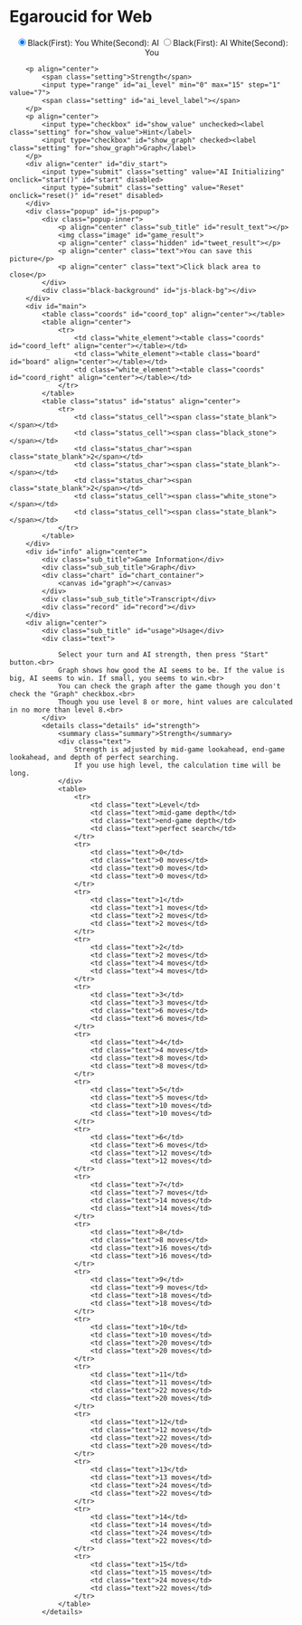 # Egaroucid for Web

<p align="center">
            <input type="radio" class="radio_size" name="ai_player" value="1" id="white" checked><label for="white" class="setting">Black(First): You White(Second): AI</label>
            <input type="radio" class="radio_size" name="ai_player" value="0" id="black"><label for="black" class="setting">Black(First): AI White(Second): You</label>
        </p>

        <p align="center">
            <span class="setting">Strength</span>
            <input type="range" id="ai_level" min="0" max="15" step="1" value="7">
            <span class="setting" id="ai_level_label"></span>
        </p>
        <p align="center">
            <input type="checkbox" id="show_value" unchecked><label class="setting" for="show_value">Hint</label>
            <input type="checkbox" id="show_graph" checked><label class="setting" for="show_graph">Graph</label>
        </p>
        <div align="center" id="div_start">
            <input type="submit" class="setting" value="AI Initializing" onclick="start()" id="start" disabled>
            <input type="submit" class="setting" value="Reset" onclick="reset()" id="reset" disabled>
        </div>
        <div class="popup" id="js-popup">
            <div class="popup-inner">
                <p align="center" class="sub_title" id="result_text"></p>
                <img class="image" id="game_result">
                <p align="center" class="hidden" id="tweet_result"></p>
                <p align="center" class="text">You can save this picture</p>
                <p align="center" class="text">Click black area to close</p>
            </div>
            <div class="black-background" id="js-black-bg"></div>
        </div>
        <div id="main">
            <table class="coords" id="coord_top" align="center"></table>
            <table align="center">
                <tr>
                    <td class="white_element"><table class="coords" id="coord_left" align="center"></table></td>
                    <td class="white_element"><table class="board" id="board" align="center"></table></td>
                    <td class="white_element"><table class="coords" id="coord_right" align="center"></table></td>
                </tr>
            </table>
            <table class="status" id="status" align="center">
                <tr>
                    <td class="status_cell"><span class="state_blank"></span></td>
                    <td class="status_cell"><span class="black_stone"></span></td>
                    <td class="status_char"><span class="state_blank">2</span></td>
                    <td class="status_char"><span class="state_blank">-</span></td>
                    <td class="status_char"><span class="state_blank">2</span></td>
                    <td class="status_cell"><span class="white_stone"></span></td>
                    <td class="status_cell"><span class="state_blank"></span></td>
                </tr>
            </table>
        </div>
        <div id="info" align="center">
            <div class="sub_title">Game Information</div>
            <div class="sub_sub_title">Graph</div>
            <div class="chart" id="chart_container">
                <canvas id="graph"></canvas>
            </div>
            <div class="sub_sub_title">Transcript</div>
            <div class="record" id="record"></div>
        </div>
        <div align="center">
            <div class="sub_title" id="usage">Usage</div>
            <div class="text">
            	
                Select your turn and AI strength, then press "Start" button.<br>
                Graph shows how good the AI seems to be. If the value is big, AI seems to win. If small, you seems to win.<br>
                You can check the graph after the game though you don't check the "Graph" checkbox.<br>
                Though you use level 8 or more, hint values are calculated in no more than level 8.<br>
            </div>
            <details class="details" id="strength">
                <summary class="summary">Strength</summary>
                <div class="text">
                	Strength is adjusted by mid-game lookahead, end-game lookahead, and depth of perfect searching. 
                	If you use high level, the calculation time will be long.
                </div>
                <table>
                    <tr>
                        <td class="text">Level</td>
                        <td class="text">mid-game depth</td>
                        <td class="text">end-game depth</td>
                        <td class="text">perfect search</td>
                    </tr>
                    <tr>
                        <td class="text">0</td>
                        <td class="text">0 moves</td>
                        <td class="text">0 moves</td>
                        <td class="text">0 moves</td>
                    </tr>
                    <tr>
                        <td class="text">1</td>
                        <td class="text">1 moves</td>
                        <td class="text">2 moves</td>
                        <td class="text">2 moves</td>
                    </tr>
                    <tr>
                        <td class="text">2</td>
                        <td class="text">2 moves</td>
                        <td class="text">4 moves</td>
                        <td class="text">4 moves</td>
                    </tr>
                    <tr>
                        <td class="text">3</td>
                        <td class="text">3 moves</td>
                        <td class="text">6 moves</td>
                        <td class="text">6 moves</td>
                    </tr>
                    <tr>
                        <td class="text">4</td>
                        <td class="text">4 moves</td>
                        <td class="text">8 moves</td>
                        <td class="text">8 moves</td>
                    </tr>
                    <tr>
                        <td class="text">5</td>
                        <td class="text">5 moves</td>
                        <td class="text">10 moves</td>
                        <td class="text">10 moves</td>
                    </tr>
                    <tr>
                        <td class="text">6</td>
                        <td class="text">6 moves</td>
                        <td class="text">12 moves</td>
                        <td class="text">12 moves</td>
                    </tr>
                    <tr>
                        <td class="text">7</td>
                        <td class="text">7 moves</td>
                        <td class="text">14 moves</td>
                        <td class="text">14 moves</td>
                    </tr>
                    <tr>
                        <td class="text">8</td>
                        <td class="text">8 moves</td>
                        <td class="text">16 moves</td>
                        <td class="text">16 moves</td>
                    </tr>
                    <tr>
                        <td class="text">9</td>
                        <td class="text">9 moves</td>
                        <td class="text">18 moves</td>
                        <td class="text">18 moves</td>
                    </tr>
                    <tr>
                        <td class="text">10</td>
                        <td class="text">10 moves</td>
                        <td class="text">20 moves</td>
                        <td class="text">20 moves</td>
                    </tr>
                    <tr>
                        <td class="text">11</td>
                        <td class="text">11 moves</td>
                        <td class="text">22 moves</td>
                        <td class="text">20 moves</td>
                    </tr>
                    <tr>
                        <td class="text">12</td>
                        <td class="text">12 moves</td>
                        <td class="text">22 moves</td>
                        <td class="text">20 moves</td>
                    </tr>
                    <tr>
                        <td class="text">13</td>
                        <td class="text">13 moves</td>
                        <td class="text">24 moves</td>
                        <td class="text">22 moves</td>
                    </tr>
                    <tr>
                        <td class="text">14</td>
                        <td class="text">14 moves</td>
                        <td class="text">24 moves</td>
                        <td class="text">22 moves</td>
                    </tr>
                    <tr>
                        <td class="text">15</td>
                        <td class="text">15 moves</td>
                        <td class="text">24 moves</td>
                        <td class="text">22 moves</td>
                    </tr>
                </table>
            </details>

<script src="https://cdnjs.cloudflare.com/ajax/libs/Chart.js/2.7.2/Chart.bundle.js"></script>
<script src="https://cdnjs.cloudflare.com/ajax/libs/html2canvas/0.4.1/html2canvas.js"></script>
<script src="script.js"></script>


